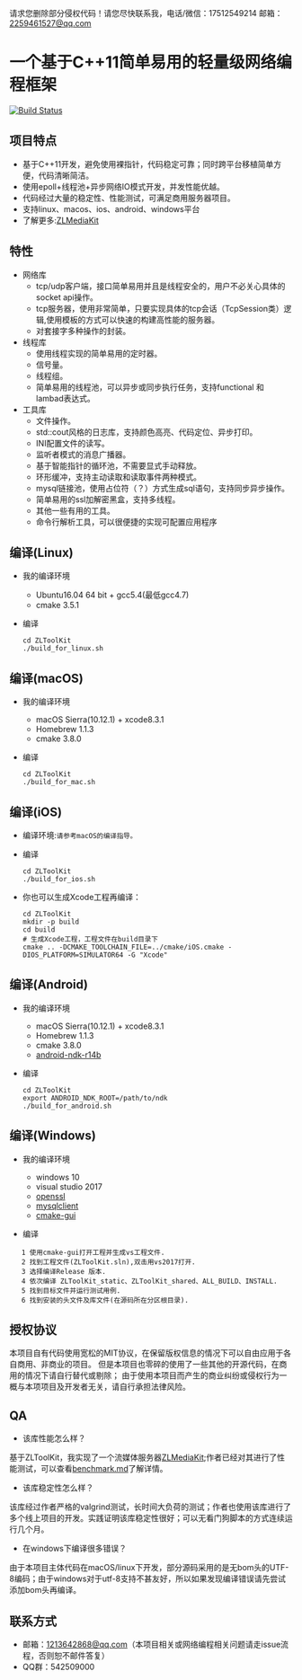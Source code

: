请求您删除部分侵权代码！请您尽快联系我，电话/微信：17512549214 邮箱：2259461527@qq.com


# 一个基于C++11简单易用的轻量级网络编程框架
[![Build Status](https://travis-ci.org/xiongziliang/ZLToolKit.svg?branch=master)](https://travis-ci.org/xiongziliang/ZLToolKit)

## 项目特点
- 基于C++11开发，避免使用裸指针，代码稳定可靠；同时跨平台移植简单方便，代码清晰简洁。
- 使用epoll+线程池+异步网络IO模式开发，并发性能优越。
- 代码经过大量的稳定性、性能测试，可满足商用服务器项目。
- 支持linux、macos、ios、android、windows平台
- 了解更多:[ZLMediaKit](https://github.com/xiongziliang/ZLMediaKit)

## 特性
- 网络库
  - tcp/udp客户端，接口简单易用并且是线程安全的，用户不必关心具体的socket api操作。
  - tcp服务器，使用非常简单，只要实现具体的tcp会话（TcpSession类）逻辑,使用模板的方式可以快速的构建高性能的服务器。
  - 对套接字多种操作的封装。
- 线程库
  - 使用线程实现的简单易用的定时器。
  - 信号量。
  - 线程组。
  - 简单易用的线程池，可以异步或同步执行任务，支持functional 和 lambad表达式。
- 工具库
  - 文件操作。
  - std::cout风格的日志库，支持颜色高亮、代码定位、异步打印。
  - INI配置文件的读写。
  - 监听者模式的消息广播器。
  - 基于智能指针的循环池，不需要显式手动释放。
  - 环形缓冲，支持主动读取和读取事件两种模式。
  - mysql链接池，使用占位符（？）方式生成sql语句，支持同步异步操作。
  - 简单易用的ssl加解密黑盒，支持多线程。
  - 其他一些有用的工具。
  - 命令行解析工具，可以很便捷的实现可配置应用程序

## 编译(Linux)
- 我的编译环境
  - Ubuntu16.04 64 bit + gcc5.4(最低gcc4.7)
  - cmake 3.5.1
- 编译

  ```
  cd ZLToolKit
  ./build_for_linux.sh
  ```  
  
## 编译(macOS)
- 我的编译环境
  - macOS Sierra(10.12.1) + xcode8.3.1
  - Homebrew 1.1.3
  - cmake 3.8.0
- 编译
  
  ```
  cd ZLToolKit
  ./build_for_mac.sh
  ```
	 
## 编译(iOS)
- 编译环境:`请参考macOS的编译指导。`
- 编译
  
  ```
  cd ZLToolKit
  ./build_for_ios.sh
  ```
- 你也可以生成Xcode工程再编译：

  ```
  cd ZLToolKit
  mkdir -p build
  cd build
  # 生成Xcode工程，工程文件在build目录下
  cmake .. -DCMAKE_TOOLCHAIN_FILE=../cmake/iOS.cmake -DIOS_PLATFORM=SIMULATOR64 -G "Xcode"
  ```
## 编译(Android)
- 我的编译环境
  - macOS Sierra(10.12.1) + xcode8.3.1
  - Homebrew 1.1.3
  - cmake 3.8.0
  - [android-ndk-r14b](https://dl.google.com/android/repository/android-ndk-r14b-darwin-x86_64.zip)
- 编译

  ```
  cd ZLToolKit
  export ANDROID_NDK_ROOT=/path/to/ndk
  ./build_for_android.sh
  ```
## 编译(Windows)
- 我的编译环境
  - windows 10
  - visual studio 2017
  - [openssl](http://slproweb.com/download/Win32OpenSSL-1_1_0f.exe)
  - [mysqlclient](https://dev.mysql.com/downloads/file/?id=472430)
  - [cmake-gui](https://cmake.org/files/v3.10/cmake-3.10.0-rc1-win32-x86.msi)
  
- 编译
```
   1 使用cmake-gui打开工程并生成vs工程文件.
   2 找到工程文件(ZLToolKit.sln),双击用vs2017打开.
   3 选择编译Release 版本.
   4 依次编译 ZLToolKit_static、ZLToolKit_shared、ALL_BUILD、INSTALL.
   5 找到目标文件并运行测试用例.
   6 找到安装的头文件及库文件(在源码所在分区根目录).
```
## 授权协议

本项目自有代码使用宽松的MIT协议，在保留版权信息的情况下可以自由应用于各自商用、非商业的项目。
但是本项目也零碎的使用了一些其他的开源代码，在商用的情况下请自行替代或剔除；
由于使用本项目而产生的商业纠纷或侵权行为一概与本项项目及开发者无关，请自行承担法律风险。

## QA
 - 该库性能怎么样？

基于ZLToolKit，我实现了一个流媒体服务器[ZLMediaKit](https://github.com/xiongziliang/ZLMediaKit);作者已经对其进行了性能测试，可以查看[benchmark.md](https://github.com/xiongziliang/ZLMediaKit/blob/master/benchmark.md)了解详情。

 - 该库稳定性怎么样？

该库经过作者严格的valgrind测试，长时间大负荷的测试；作者也使用该库进行了多个线上项目的开发。实践证明该库稳定性很好；可以无看门狗脚本的方式连续运行几个月。

 - 在windows下编译很多错误？
 
 由于本项目主体代码在macOS/linux下开发，部分源码采用的是无bom头的UTF-8编码；由于windows对于utf-8支持不甚友好，所以如果发现编译错误请先尝试添加bom头再编译。


## 联系方式
- 邮箱：<1213642868@qq.com>（本项目相关或网络编程相关问题请走issue流程，否则恕不邮件答复）
- QQ群：542509000


